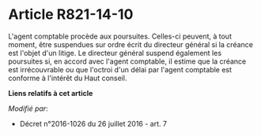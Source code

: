 # Article R821-14-10

L'agent comptable procède aux poursuites. Celles-ci peuvent, à tout moment, être suspendues sur ordre écrit du directeur
général si la créance est l'objet d'un litige. Le directeur général suspend également les poursuites si, en accord avec
l'agent comptable, il estime que la créance est irrécouvrable ou que l'octroi d'un délai par l'agent comptable est conforme à
l'intérêt du Haut conseil.

**Liens relatifs à cet article**

_Modifié par_:

  - Décret n°2016-1026 du 26 juillet 2016 - art. 7
